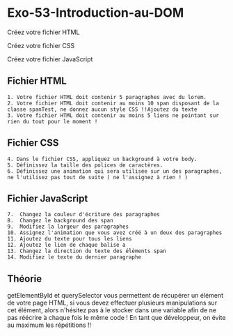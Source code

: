 # Exo-53-Introduction-au-DOM

Créez votre fichier HTML

Créez votre fichier CSS

Créez votre fichier JavaScript


## Fichier HTML

    1. Votre fichier HTML doit contenir 5 paragraphes avec du lorem.
    2. Votre fichier HTML doit contenir au moins 10 span disposant de la classe spanTest, ne donnez aucun style CSS !!Ajoutez du texte
    3. Votre fichier HTML doit contenir au moins 5 liens ne pointant sur rien du tout pour le moment !
    
## Fichier CSS
 
    4. Dans le fichier CSS, appliquez un background à votre body.
    5. Définissez la taille des polices de caractères.
    6. Définissez une animation qui sera utilisée sur un des paragraphes, ne l'utilisez pas tout de suite ( ne l'assignez à rien ! )
    
## Fichier JavaScript

    7.  Changez la couleur d'écriture des paragraphes
    8.  Changez le background des span
    9.  Modifiez la largeur des paragraphes
    10. Assignez l'animation que vous avez créé à un deux des paragraphes
    11. Ajoutez du texte pour tous les liens
    12. Ajoutez le lien de chaque balise a
    13. Changez la direction du texte des éléments span
    14. Modifiez le texte du dernier paragraphe
    

## Théorie

getElementById et querySelector vous permettent de récupérer un élément de votre page HTML, si vous devez effectuer plusieurs manipulations sur cet élément, alors n'hésitez pas à le stocker dans une variable afin de ne pas réécrire à chaque fois le même code ! En tant que développeur, on évite au maximum les répétitions !!
